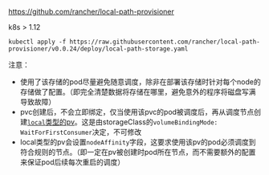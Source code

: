 https://github.com/rancher/local-path-provisioner

k8s > 1.12

```shell
kubectl apply -f https://raw.githubusercontent.com/rancher/local-path-provisioner/v0.0.24/deploy/local-path-storage.yaml
```

注意：

- 使用了该存储的pod尽量避免随意调度，除非在部署该存储时针对每个node的存储做了配置。（即完全清楚数据将存储在哪里，避免意外的程序将磁盘写满导致故障）
- pvc创建后，不会立即绑定，仅当使用该pvc的pod被调度后，再从调度节点创建[`local`类型的pv](https://kubernetes.io/zh-cn/docs/concepts/storage/volumes/#local)。这是由storageClass的`volumeBindingMode: WaitForFirstConsumer`决定，不可修改
- local类型的pv会设置`nodeAffinity`字段，这要求使用该pv的pod必须调度到符合规则的节点。（即一定在pv被创建时pod所在节点，而不需要额外的配置来保证pod后续每次重启的调度）
